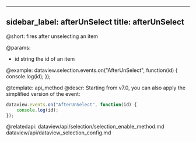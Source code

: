 
---
sidebar_label: afterUnSelect
title: afterUnSelect
---          

@short: fires after unselecting an item


@params:
- id    string  the id of an item




@example:
dataview.selection.events.on("AfterUnSelect", function(id) {
    console.log(id);
});

@template: api_method
@descr:
Starting from v7.0, you can also apply the simplified version of the event:

~~~js
dataview.events.on("AfterUnSelect", function(id) {
    console.log(id);
});
~~~

@relatedapi: 
dataview/api/selection/selection_enable_method.md
dataview/api/dataview_selection_config.md






